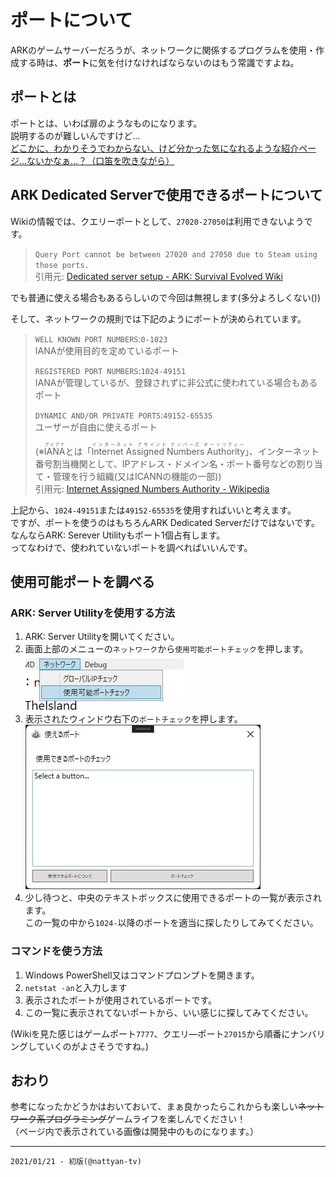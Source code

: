 # ポートについて
ARKのゲームサーバーだろうが、ネットワークに関係するプログラムを使用・作成する時は、**ポート**に気を付けなければならないのはもう常識ですよね。

## ポートとは
ポートとは、いわば扉のようなものになります。  
説明するのが難しいんですけど...  
[どこかに、わかりそうでわからない、けど分かった気になれるような紹介ページ...ないかなぁ...？（口笛を吹きながら）](https://wa3.i-3-i.info/word1774.html)

## ARK Dedicated Serverで使用できるポートについて
Wikiの情報では、クエリーポートとして、`27020-27050`は利用できないようです。  

> `Query Port cannot be between 27020 and 27050 due to Steam using those ports.`  
> 引用元: [Dedicated server setup - ARK: Survival Evolved Wiki](https://ark.fandom.com/wiki/Dedicated_server_setup)  

でも普通に使える場合もあるらしいので今回は無視します(多分よろしくない())
  
そして、ネットワークの規則では下記のようにポートが決められています。  

> `WELL KNOWN PORT NUMBERS`:`0-1023`  
> IANAが使用目的を定めているポート  
>   
> `REGISTERED PORT NUMBERS`:`1024-49151`  
> IANAが管理しているが、登録されずに非公式に使われている場合もあるポート  
>  
> `DYNAMIC AND/OR PRIVATE PORTS`:`49152-65535`  
> ユーザーが自由に使えるポート  
>   
> (※<ruby>IANA<rp>(</rp><rt>アイアナ</rt><rp>)</rp></ruby>とは「<ruby>Internet Assigned Numbers Authority<rp>（</rp><rt>インターネット アサインド ナンバーズ オーソリティー</rt><rp>）</rp></ruby>」、インターネット番号割当機関として、IPアドレス・ドメイン名・ポート番号などの割り当て・管理を行う組織(又はICANNの機能の一部))  
> 引用元: [Internet Assigned Numbers Authority - Wikipedia](https://ja.wikipedia.org/wiki/Internet_Assigned_Numbers_Authority)  

上記から、`1024-49151`または`49152-65535`を使用すればいいと考えます。  
ですが、ポートを使うのはもちろんARK Dedicated Serverだけではないです。  
なんならARK: Serever Utilityもポート1個占有します。  
ってなわけで、使われていないポートを調べればいいんです。  

## 使用可能ポートを調べる
### ARK: Server Utilityを使用する方法
1. ARK: Server Utilityを開いてください。  
2. 画面上部のメニューの`ネットワーク`から`使用可能ポートチェック`を押します。  
![](check_port.jpg)  
3. 表示されたウィンドウ右下の`ポートチェック`を押します。  
![](check_port_window.jpg)  
4. 少し待つと、中央のテキストボックスに使用できるポートの一覧が表示されます。  
この一覧の中から`1024-`以降のポートを適当に探したりしてみてください。  
  
### コマンドを使う方法
1. Windows PowerShell又はコマンドプロンプトを開きます。
2. `netstat -an`と入力します
3. 表示されたポートが使用されているポートです。
4. この一覧に表示されてないポートから、いい感じに探してみてください。

(Wikiを見た感じはゲームポート`7777`、クエリ―ポート`27015`から順番にナンバリングしていくのがよさそうですね。)

## おわり
参考になったかどうかはおいておいて、まぁ良かったらこれからも楽しい~~ネットワーク系プログラミング~~ゲームライフを楽しんでください！  
（ページ内で表示されている画像は開発中のものになります。）

---

```
2021/01/21 - 初版(@nattyan-tv)
```
